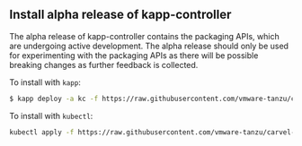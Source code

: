 ## Install alpha release of kapp-controller

The alpha release of kapp-controller contains the packaging APIs, which are undergoing active development. The alpha release should only 
be used for experimenting with the packaging APIs as there will be possible breaking changes as further feedback is collected.

To install with `kapp`:

```bash
$ kapp deploy -a kc -f https://raw.githubusercontent.com/vmware-tanzu/carvel-kapp-controller/dev-packaging/alpha-releases/v0.17.0-alpha.1.yml
```

To install with `kubectl`:

```bash
kubectl apply -f https://raw.githubusercontent.com/vmware-tanzu/carvel-kapp-controller/dev-packaging/alpha-releases/v0.17.0-alpha.1.yml
```
